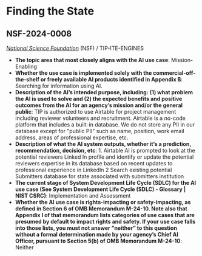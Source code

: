 # Finding the State
## NSF-2024-0008
_[National Science Foundation](<../3_agency/National Science Foundation.md>)_ (NSF) / TIP-ITE-ENGINES


+ **The topic area that most closely aligns with the AI use case**: Mission-Enabling
+ **Whether the use case is implemented solely with the commercial-off-the-shelf or freely available AI products identified in Appendix B**: Searching for information using AI.
+ **Description of the AI’s intended purpose, including: (1) what problem the AI is used to solve and (2) the expected benefits and positive outcomes from the AI for an agency’s mission and/or the general public**: TIP is authorized to use Airtable for project management including reviewer volunteers and recruitment.  Airtable is a no-code platform that includes a built-in database.  We do not store any PII in our database except for &quot;public PII&quot; such as name, position, work email address, areas of professional expertise, etc.
+ **Description of what the AI system outputs, whether it’s a prediction, recommendation, decision, etc**: 1. Airtable AI is prompted to look at the potential reviewers Linked In profile and identify or update the potential reviewers expertise in its database based on recent updates to professional experience in LinkedIn 2 Search existing potential Submitters database for state associated with submitters institution
+ **The current stage of System Development Life Cycle (SDLC) for the AI use case (See System Development Life Cycle (SDLC) - Glossary | NIST CSRC)**: Implementation and Assessment
+ **Whether the AI use case is rights-impacting or safety-impacting, as defined in Section 6 of OMB Memorandum M-24-10. Note also that Appendix I of that memorandum lists categories of use cases that are presumed by default to impact rights and safety. If your use case falls into those lists, you must not answer “neither” to this question without a formal determination made by your agency’s Chief AI Officer, pursuant to Section 5(b) of OMB Memorandum M-24-10**: Neither